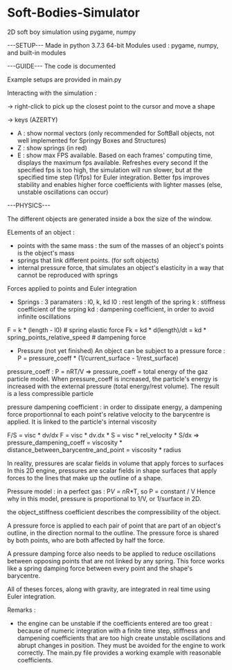 # Soft-Bodies-Simulator
2D soft boy simulation using pygame, numpy

---SETUP---
Made in python 3.7.3 64-bit
Modules used : pygame, numpy, and built-in modules

---GUIDE---
The code is documented

Example setups are provided in main.py

Interacting with the simulation :

-> right-click to pick up the closest point to the cursor and move a shape

-> keys (AZERTY)
- A : show normal vectors (only recommended for SoftBall objects, not well implemented for Springy Boxes and Structures)
- Z : show springs (in red)
- E : show max FPS available. Based on each frames' computing time, displays the maximum fps available. Refreshes every second
If the specified fps is too high, the simulation will run slower, but at the specified time step (1/fps) for Euler integration.
Better fps improves stability and enables higher force coefficients with lighter masses (else, unstable oscillations can occur)

---PHYSICS---

The different objects are generated inside a box the size of the window.

ELements of an object :
- points with the same mass : the sum of the masses of an object's points is the object's mass
- springs that link different points. (for soft objects)
- internal pressure force, that simulates an object's elasticity in a way that cannot be reproduced with springs

Forces applied to points and Euler integration

- Springs : 3 paramaters : l0, k, kd
l0 : rest length of the spring
k : stiffness coefficient of the srping
kd : dampening coefficient, in order to avoid infinite oscillations

F = k * (length - l0)  # spring elastic force
Fk = kd * d(length)/dt = kd * spring_points_relative_speed  # dampening force

- Pressure (not yet finished)
An object can be subject to a pressure force :
P = pressure_coeff * (1/current_surface - 1/rest_surface)

pressure_coeff : P = nRT/V => pressure_coeff = total energy of the gaz particle model.
When pressure_coeff is increased, the particle's energy is increased with the external pressure (total energy/rest volume). The result is a less compressible particle

pressure dampening coefficient : in order to dissipate energy, a dampening force proportionnal to each point's relative velocity to the barycentre is applied. It is linked to the particle's internal viscosity

F/S = visc * dv/dx
F = visc * dv.dx * S = visc * rel_velocity * S/dx
=> pressure_dampening_coeff = viscosity * distance_between_barycentre_and_point = viscosity * radius

In reality, pressures are scalar fields in volume that apply forces to surfaces
In this 2D engine, pressures are scalar fields in shape surfaces that apply forces to the lines that make up the outline of a shape.

Pressure model : in a perfect gas : P*V = n*R*T, so P = constant / V
Hence why in this model, pressure is proportional to 1/V, or 1/surface in 2D.

the object_stiffness coefficient describes the compressibility of the object.

A pressure force is applied to each pair of point that are part of an object's outline, in the direction normal to the outline. The pressure force is shared by both points, who are both affected by half the force.

A pressure damping force also needs to be applied to reduce oscillations between opposing points that are not
linked by any spring. This force works like a spring damping force between every point and the shape's barycentre.

All of theses forces, along with gravity, are integrated in real time using Euler integration.

Remarks :
- the engine can be unstable if the coefficients entered are too great : because of numeric integration with a finite time step, stiffness and dampening coefficients that are too high create unstable oscillations and abrupt changes in position. They must be avoided for the engine to work correctly. The main.py file provides a working example with reasonable coefficients.

